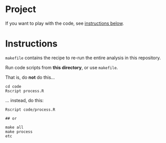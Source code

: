 # Project

If you want to play with the code, see [instructions below](#instructions).


# Instructions

`makefile` contains the recipe to re-run the entire analysis in this
repository.

Run code scripts from **this directory**, or use `makefile`.

That is, do **not** do this...
	
	cd code
	Rscript process.R

... instead, do this:

	Rscript code/process.R
	
	## or
	
	make all
	make process
	etc

